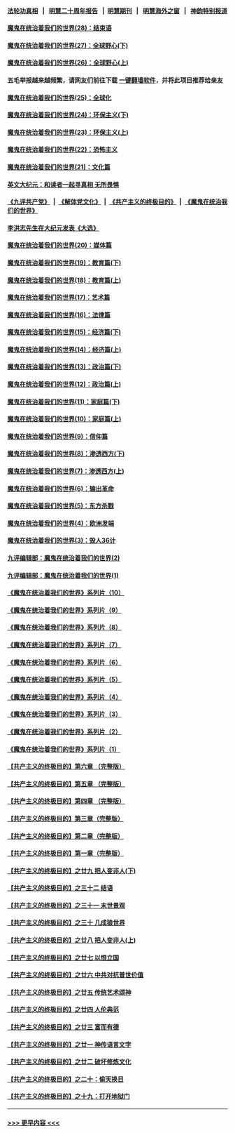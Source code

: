 #### [法轮功真相](https://github.com/gfw-breaker/truth/blob/master/README.md?t=0) &nbsp;&nbsp;|&nbsp;&nbsp; [明慧二十周年报告](https://github.com/gfw-breaker/mh-reports/blob/master/README.md?t=0) &nbsp;&nbsp;|&nbsp;&nbsp;[明慧期刊](https://github.com/gfw-breaker/mh-qikan) &nbsp;&nbsp;|&nbsp;&nbsp; [明慧海外之窗](https://github.com/gfw-breaker/mh-news/blob/master/README.md?t=0) &nbsp;&nbsp;|&nbsp;&nbsp; [神韵特别报道](https://github.com/gfw-breaker/mh-news/blob/master/shenyun.md?t=0)
#### [魔鬼在统治着我们的世界(28)：结束语](../pages/nsc422/n10936246.md?t=06121702) 
#### [魔鬼在统治着我们的世界(27)：全球野心(下)](../pages/nsc422/n10928319.md?t=06121702) 
#### [魔鬼在统治着我们的世界(26)：全球野心(上)](../pages/nsc422/n10900318.md?t=06121702) 
#### 五毛举报越来越频繁，请网友们前往下载 [一键翻墙软件](https://github.com/gfw-breaker/ssr-accounts)，并将此项目推荐给亲友
#### [魔鬼在统治着我们的世界(25)：全球化](../pages/nsc422/n10788205.md?t=06121702) 
#### [魔鬼在统治着我们的世界(24)：环保主义(下)](../pages/nsc422/n10695307.md?t=06121702) 
#### [魔鬼在统治着我们的世界(23)：环保主义(上)](../pages/nsc422/n10688613.md?t=06121702) 
#### [魔鬼在统治着我们的世界(22)：恐怖主义](../pages/nsc422/n10614727.md?t=06121702) 
#### [魔鬼在统治着我们的世界(21)：文化篇](../pages/nsc422/n10597706.md?t=06121702) 
#### [英文大纪元：和读者一起寻真相 无所畏惧](../pages/nsc422/n12542027.md?t=06121702) 
#### [《九评共产党》](https://github.com/begood0513/9ping.md/blob/master/README.md) &nbsp;|&nbsp; [《解体党文化》](../../../../jtdwh.md/blob/master/README.md)  &nbsp;|&nbsp; [《共产主义的终极目的》](../../../../gczydzjmd.md/blob/master/README.md) &nbsp;|&nbsp; [《魔鬼在统治我们的世界》](../../../../mgztzwmdsj.md/blob/master/README.md) 
#### [李洪志先生在大纪元发表《大选》](../pages/nsc422/n12534746.md?t=06121702) 
#### [魔鬼在统治着我们的世界(20)：媒体篇](../pages/nsc422/n10586579.md?t=06121702) 
#### [魔鬼在统治着我们的世界(19)：教育篇(下)](../pages/nsc422/n10564808.md?t=06121702) 
#### [魔鬼在统治着我们的世界(18)：教育篇(上)](../pages/nsc422/n10526970.md?t=06121702) 
#### [魔鬼在统治着我们的世界(17)：艺术篇](../pages/nsc422/n10499093.md?t=06121702) 
#### [魔鬼在统治着我们的世界(16)：法律篇](../pages/nsc422/n10485969.md?t=06121702) 
#### [魔鬼在统治着我们的世界(15)：经济篇(下)](../pages/nsc422/n10469975.md?t=06121702) 
#### [魔鬼在统治着我们的世界(14)：经济篇(上)](../pages/nsc422/n10457370.md?t=06121702) 
#### [魔鬼在统治着我们的世界(13)：政治篇(下)](../pages/nsc422/n10448270.md?t=06121702) 
#### [魔鬼在统治着我们的世界(12)：政治篇(上)](../pages/nsc422/n10444576.md?t=06121702) 
#### [魔鬼在统治着我们的世界(11)：家庭篇(下)](../pages/nsc422/n10440961.md?t=06121702) 
#### [魔鬼在统治着我们的世界(10)：家庭篇(上)](../pages/nsc422/n10435448.md?t=06121702) 
#### [魔鬼在统治着我们的世界(9)：信仰篇](../pages/nsc422/n10432159.md?t=06121702) 
#### [魔鬼在统治着我们的世界(8)：渗透西方(下)](../pages/nsc422/n10429603.md?t=06121702) 
#### [魔鬼在统治着我们的世界(7)：渗透西方(上)](../pages/nsc422/n10426013.md?t=06121702) 
#### [魔鬼在统治着我们的世界(6)：输出革命](../pages/nsc422/n10421536.md?t=06121702) 
#### [魔鬼在统治着我们的世界(5)：东方杀戮](../pages/nsc422/n10417707.md?t=06121702) 
#### [魔鬼在统治着我们的世界(4)：欧洲发端](../pages/nsc422/n10414890.md?t=06121702) 
#### [魔鬼在统治着我们的世界(3)：毁人36计](../pages/nsc422/n10411583.md?t=06121702) 
#### [九评编辑部：魔鬼在统治着我们的世界(2)](../pages/nsc422/n10410036.md?t=06121702) 
#### [九评编辑部：魔鬼在统治着我们的世界(1)](../pages/nsc422/n10406825.md?t=06121702) 
#### [《魔鬼在统治着我们的世界》系列片（10）](../pages/nsc422/n12292670.md?t=06121702) 
#### [《魔鬼在统治着我们的世界》系列片（9）](../pages/nsc422/n12290859.md?t=06121702) 
#### [《魔鬼在统治着我们的世界》系列片（8）](../pages/nsc422/n12287445.md?t=06121702) 
#### [《魔鬼在统治着我们的世界》系列片（7）](../pages/nsc422/n12283425.md?t=06121702) 
#### [《魔鬼在统治着我们的世界》系列片（6）](../pages/nsc422/n12282314.md?t=06121702) 
#### [《魔鬼在统治着我们的世界》系列片（5）](../pages/nsc422/n12281419.md?t=06121702) 
#### [《魔鬼在统治着我们的世界》系列片（4）](../pages/nsc422/n12274024.md?t=06121702) 
#### [《魔鬼在统治着我们的世界》系列片（3）](../pages/nsc422/n12271322.md?t=06121702) 
#### [《魔鬼在统治着我们的世界》系列片（2）](../pages/nsc422/n12269049.md?t=06121702) 
#### [《魔鬼在统治着我们的世界》系列片（1）](../pages/nsc422/n12267575.md?t=06121702) 
#### [【共产主义的终极目的】第六章 （完整版）](../pages/nsc422/n11428913.md?t=06121702) 
#### [【共产主义的终极目的】第五章 （完整版）](../pages/nsc422/n11428912.md?t=06121702) 
#### [【共产主义的终极目的】第四章 （完整版）](../pages/nsc422/n11428907.md?t=06121702) 
#### [【共产主义的终极目的】第三章（完整版）](../pages/nsc422/n11428848.md?t=06121702) 
#### [【共产主义的终极目的】第二章（完整版）](../pages/nsc422/n11428831.md?t=06121702) 
#### [【共产主义的终极目的】第一章（完整版）](../pages/nsc422/n11417651.md?t=06121702) 
#### [【共产主义的终极目的】之廿九 把人变非人(下)](../pages/nsc422/n11344140.md?t=06121702) 
#### [【共产主义的终极目的】之三十二 结语](../pages/nsc422/n11360535.md?t=06121702) 
#### [【共产主义的终极目的】之三十一 末世景观](../pages/nsc422/n11351129.md?t=06121702) 
#### [【共产主义的终极目的】之三十 几成狼世界](../pages/nsc422/n11348280.md?t=06121702) 
#### [【共产主义的终极目的】之廿八 把人变非人(上)](../pages/nsc422/n11340492.md?t=06121702) 
#### [【共产主义的终极目的】之廿七 以恨立国](../pages/nsc422/n11336944.md?t=06121702) 
#### [【共产主义的终极目的】之廿六 中共对抗普世价值](../pages/nsc422/n11324785.md?t=06121702) 
#### [【共产主义的终极目的】之廿五 传统艺术颂神](../pages/nsc422/n11296396.md?t=06121702) 
#### [【共产主义的终极目的】之廿四 人伦典范](../pages/nsc422/n11296397.md?t=06121702) 
#### [【共产主义的终极目的】之廿三 富而有德](../pages/nsc422/n11283598.md?t=06121702) 
#### [【共产主义的终极目的】之廿一 神传语言文字](../pages/nsc422/n11263265.md?t=06121702) 
#### [【共产主义的终极目的】之廿二 破坏修炼文化](../pages/nsc422/n11245728.md?t=06121702) 
#### [【共产主义的终极目的】之二十：偷天换日](../pages/nsc422/n11238846.md?t=06121702) 
#### [【共产主义的终极目的】之十九：打开地狱门](../pages/nsc422/n11206376.md?t=06121702) 

----
#### [ >>> 更早内容 <<< ](../indexes/nsc422-earlier.md)

